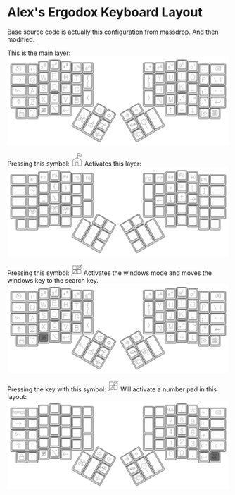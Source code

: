 # Alex's Ergodox Keyboard Layout

Base source code is actually [this configuration from massdrop](https://keyboard-configurator.massdrop.com/ext/ergodox/?referer=X3AMM6&hash=9631c1ff86442ca4ed9c3891ad125612). And then modified. 

This is the main layer:
![This layout](http://raw.githubusercontent.com/alexives/ergodox-layout/master/docs/ergodox-key-layout.png)

Pressing this symbol: ![Function](http://raw.githubusercontent.com/alexives/ergodox-layout/master/docs/fn-key.png)
Activates this layer: ![This layout](http://raw.githubusercontent.com/alexives/ergodox-layout/master/docs/ergodox-key-layout-fn.png)

Pressing this symbol: ![Function](http://raw.githubusercontent.com/alexives/ergodox-layout/master/docs/win-key.png)
Activates the windows mode and moves the windows key to the search key.
![This layout](http://raw.githubusercontent.com/alexives/ergodox-layout/master/docs/ergodox-key-layout-win.png)

Pressing the key with this symbol: ![Numpad](http://raw.githubusercontent.com/alexives/ergodox-layout/master/docs/win-key.png)
Will activate a number pad in this layout:
![This layout](http://raw.githubusercontent.com/alexives/ergodox-layout/master/docs/ergodox-key-layout-num.png)